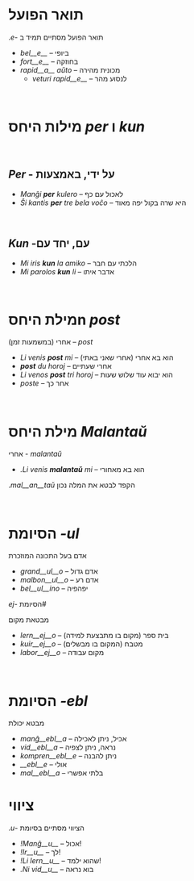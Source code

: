 # תואר הפועל

&#x202b;
תואר הפועל מסתיים תמיד ב *-e*.

- *bel__e__*   – ביופי
- *fort__e__*  – בחוזקה
- *rapid__a__ aŭto*   – מכונית מהירה
	- *veturi rapid__e__*   – לנסוע מהר

&#x202b;
# מילות היחס *per* ו *kun*

&#x202b;
## *Per* - על ידי, באמצעות

- *Manĝi __per__ kulero* – לאכול עם כף
- *Ŝi kantis __per__ tre bela voĉo* – היא שרה בקול יפה מאוד

&#x202b;
## *Kun* -עם, יחד עם    

- *Mi iris __kun__ la amiko*    – הלכתי עם חבר
- *Mi parolos __kun__ li*       – אדבר איתו

&#x202b;
# מילת היחסn *post*

&#x202b;
*post* – אחרי (במשמעות זמן)

- *Li venis __post__ mi*   – הוא בא אחרי (אחרי שאני באתי)
- *__post__ du horoj* – אחרי שעתיים
- *Li venos __post__ tri horoj* – הוא יבוא עוד שלוש שעות
- *poste* – אחר כך

&#x202b;
# מילת היחס *Malantaŭ*

&#x202b;
*malantaŭ* - אחרי

- *.Li venis __malantaŭ__ mi* – הוא בא מאחורי

&#x202b;
הקפד לבטא את המלה נכון *mal__an__taŭ*.

&#x202b;
# הסיומת *-ul*

אדם בעל התכונה המוזכרת

- *grand__ul__o*  – אדם גדול
- *malbon__ul__o* – אדם רע
- *bel__ul__ino*  – יפהפיה
 
&#x202b;
#הסיומת *-ej*

מבטאת מקום

- *lern__ej__o*  – בית ספר (מקום בו מתבצעת למידה)
- *kuir__ej__o*  – מטבח (המקום בו מבשלים)
- *labor__ej__o* – מקום עבודה
 
&#x202b;
# הסיומת *-ebl*

מבטא יכולת

- *manĝ__ebl__a* – אכיל, ניתן לאכילה
- *vid__ebl__a* – נראה, ניתן לצפיה
- *kompren__ebl__e* – ניתן להבנה
- *__ebl__e* – אולי
- *mal__ebl__a* – בלתי אפשרי


# ציווי

&#x202b;
הציווי מסתיים בסיומת *-u*.

- *!Manĝ__u__*   – אכול!
- *!Ir__u__*   – לך!
- *!Li lern__u__* – שהוא ילמד!
- *.Ni vid__u__*  – בוא נראה
 

